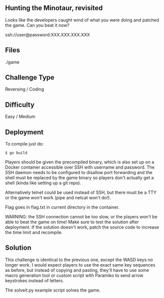 Hunting the Minotaur, revisited
-------------------------------

Looks like the developers caught wind of what you were doing and patched the game. Can you beat it now?

ssh://user@password:XXX.XXX.XXX.XXX

Files
-----

./game

Challenge Type
--------------

Reversing / Coding

Difficulty
----------

Easy / Medium

Deployment
----------

To compile just do:

```
$ go build
```

Players should be given the precompiled binary, which is also set up on a Docker container accessible over SSH with username and password. The SSH daemon needs to be configured to disallow port forwarding and the shell must be replaced by the game binary so players don't actually get a shell (kinda like setting up a git repo).

Alternatively telnet could be used instead of SSH, but there must be a TTY or the game won't work (pipe and netcat won't do!).

Flag goes in flag.txt in current directory in the container.

WARNING: the SSH connection cannot be too slow, or the players won't be able to beat the game on time! Make sure to test the solution after deployment. If the solution doesn't work, patch the source code to increase the time limit and recompile.

Solution
--------

This challenge is identical to the previous one, except the WASD keys no longer work. I would expect players to use the exact same key sequences as before, but instead of copying and pasting, they'll have to use some macro generation tool or custom script with Paramiko to send arrow keystrokes instead of letters.

The solveit.py example script solves the game.
